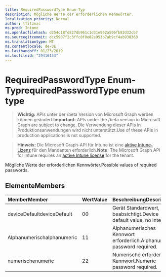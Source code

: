 ```yaml
---
title: RequiredPasswordType Enum-Typ
description: Mögliche Werte der erforderlichen Kennwörter.
localization_priority: Normal
author: tfitzmac
ms.prod: Intune
ms.openlocfilehash: d254c18fd827db961c1d31e962a506fb82d32cb7
ms.sourcegitcommit: dcc5907f2c3ffc0f0e82e953b7ab9cf4ab938360
ms.translationtype: MT
ms.contentlocale: de-DE
ms.lasthandoff: 01/23/2019
ms.locfileid: "29416153"
---
```

# <a name="requiredpasswordtype-enum-type"></a><span data-ttu-id="13e6c-103">RequiredPasswordType Enum-Typ</span><span class="sxs-lookup"><span data-stu-id="13e6c-103">requiredPasswordType enum type</span></span>

> <span data-ttu-id="13e6c-104">**Wichtig:** APIs unter der /beta Version von Microsoft Graph werden können geändert.</span><span class="sxs-lookup"><span data-stu-id="13e6c-104">**Important:** APIs under the /beta version in Microsoft Graph are subject to change.</span></span> <span data-ttu-id="13e6c-105">Die Verwendung dieser APIs in Produktionsanwendungen wird nicht unterstützt.</span><span class="sxs-lookup"><span data-stu-id="13e6c-105">Use of these APIs in production applications is not supported.</span></span>

> <span data-ttu-id="13e6c-106">**Hinweis:** Die Microsoft Graph-API für Intune ist eine [aktive Intune-Lizenz](https://go.microsoft.com/fwlink/?linkid=839381) für den Mandanten erforderlich.</span><span class="sxs-lookup"><span data-stu-id="13e6c-106">**Note:** The Microsoft Graph API for Intune requires an [active Intune license](https://go.microsoft.com/fwlink/?linkid=839381) for the tenant.</span></span>

<span data-ttu-id="13e6c-107">Mögliche Werte der erforderlichen Kennwörter.</span><span class="sxs-lookup"><span data-stu-id="13e6c-107">Possible values of required passwords.</span></span>

## <a name="members"></a><span data-ttu-id="13e6c-108">Elemente</span><span class="sxs-lookup"><span data-stu-id="13e6c-108">Members</span></span>
|<span data-ttu-id="13e6c-109">Member</span><span class="sxs-lookup"><span data-stu-id="13e6c-109">Member</span></span>|<span data-ttu-id="13e6c-110">Wert</span><span class="sxs-lookup"><span data-stu-id="13e6c-110">Value</span></span>|<span data-ttu-id="13e6c-111">Beschreibung</span><span class="sxs-lookup"><span data-stu-id="13e6c-111">Description</span></span>|
|:---|:---|:---|
|<span data-ttu-id="13e6c-112">deviceDefault</span><span class="sxs-lookup"><span data-stu-id="13e6c-112">deviceDefault</span></span>|<span data-ttu-id="13e6c-113">0</span><span class="sxs-lookup"><span data-stu-id="13e6c-113">0</span></span>|<span data-ttu-id="13e6c-114">Gerät Standardwert, keine beabsichtigt.</span><span class="sxs-lookup"><span data-stu-id="13e6c-114">Device default value, no intent.</span></span>|
|<span data-ttu-id="13e6c-115">Alphanumerisch</span><span class="sxs-lookup"><span data-stu-id="13e6c-115">alphanumeric</span></span>|<span data-ttu-id="13e6c-116">1</span><span class="sxs-lookup"><span data-stu-id="13e6c-116">1</span></span>|<span data-ttu-id="13e6c-117">Alphanumerisches Kennwort erforderlich.</span><span class="sxs-lookup"><span data-stu-id="13e6c-117">Alphanumeric password required.</span></span>|
|<span data-ttu-id="13e6c-118">numerische</span><span class="sxs-lookup"><span data-stu-id="13e6c-118">numeric</span></span>|<span data-ttu-id="13e6c-119">2</span><span class="sxs-lookup"><span data-stu-id="13e6c-119">2</span></span>|<span data-ttu-id="13e6c-120">Numerische erforderliche Kennwort.</span><span class="sxs-lookup"><span data-stu-id="13e6c-120">Numeric password required.</span></span>|




